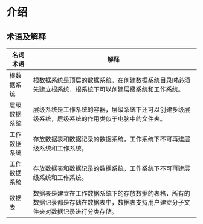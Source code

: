 # 介绍

## 术语及解释

| 名词术语 | 解释 |
| --- | --- |
| 根数据系统 | 根数据系统是顶层的数据系统，在创建数据系统目录时必须先建立根系统，根系统下可以创建层级系统和工作系统。|
| 层级数据系统 | 层级系统是工作系统的容器，层级系统下还可以创建多级层级系统，层级系统的作用类似于电脑中的文件夹。|
| 工作数据系统 | 存放数据表和数据记录的数据系统，工作系统下不可再建层级系统和工作系统。|
| 工作数据系统 | 存放数据表和数据记录的数据系统，工作系统下不可再建层级系统和工作系统。|
| 数据表 | 数据表是建立在工作数据系统下的存放数据的表格，所有的数据记录都是存储在数据表中，数据表支持用户建立分子文件夹对数据记录进行分类存储。|